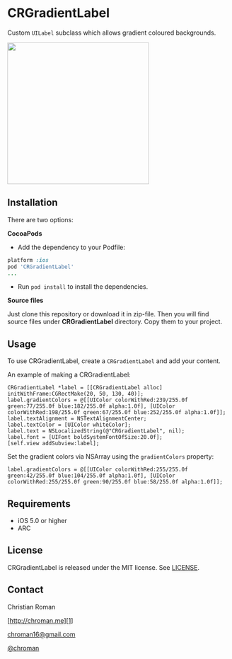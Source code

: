 CRGradientLabel
=======================
Custom `UILabel` subclass which allows gradient coloured backgrounds.

<img src="http://chroman.me/wp-content/uploads/2014/06/main.png" width="320">

Installation
-----

There are two options:

**CocoaPods**

* Add the dependency to your Podfile:
```ruby
platform :ios
pod 'CRGradientLabel'
...
```

* Run `pod install` to install the dependencies.

**Source files**

Just clone this repository or download it in zip-file. Then you will find source files under **CRGradientLabel** directory. Copy them to your project.

Usage
-----

To use CRGradientLabel, create a `CRGradientLabel` and add your content.

An example of making a CRGradientLabel:

```objc
CRGradientLabel *label = [[CRGradientLabel alloc] initWithFrame:CGRectMake(20, 50, 130, 40)];
label.gradientColors = @[[UIColor colorWithRed:239/255.0f green:77/255.0f blue:182/255.0f alpha:1.0f], [UIColor colorWithRed:198/255.0f green:67/255.0f blue:252/255.0f alpha:1.0f]];
label.textAlignment = NSTextAlignmentCenter;
label.textColor = [UIColor whiteColor];
label.text = NSLocalizedString(@"CRGradientLabel", nil);
label.font = [UIFont boldSystemFontOfSize:20.0f];
[self.view addSubview:label];
```

Set the gradient colors via NSArray using the `gradientColors` property:
```objc
label.gradientColors = @[[UIColor colorWithRed:255/255.0f green:42/255.0f blue:104/255.0f alpha:1.0f], [UIColor colorWithRed:255/255.0f green:90/255.0f blue:58/255.0f alpha:1.0f]];
```

Requirements
----------
* iOS 5.0 or higher
* ARC

## License
CRGradientLabel is released under the MIT license. See
[LICENSE](https://github.com/chroman/CRGradientLabel/blob/master/LICENSE).

Contact
----------

Christian Roman
  
[http://chroman.me][1]

[chroman16@gmail.com][2]

[@chroman][3] 

  [1]: http://chroman.me
  [2]: mailto:chroman16@gmail.com
  [3]: http://twitter.com/chroman